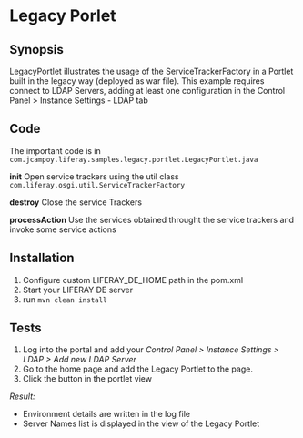 # Legacy Porlet

## Synopsis

LegacyPortlet illustrates the usage of the ServiceTrackerFactory in a Portlet built in the legacy way (deployed as war file). This example requires connect to LDAP Servers, adding at least one configuration in the Control Panel > Instance Settings - LDAP tab

## Code 

The important code is in `com.jcampoy.liferay.samples.legacy.portlet.LegacyPortlet.java`

**init**
	Open service trackers using the util class `com.liferay.osgi.util.ServiceTrackerFactory`

**destroy**
	Close the service Trackers

**processAction**
	Use the services obtained throught the service trackers and invoke some service actions

## Installation

1. Configure custom LIFERAY_DE_HOME path in the pom.xml
1. Start your LIFERAY DE server
1. run `mvn clean install`


## Tests
1. Log into the portal and add your _Control Panel > Instance Settings > LDAP > Add new LDAP Server_
1. Go to the home page and add the Legacy Portlet to the page.
1. Click the button in the portlet view

*Result:*

* Environment details are written in the log file
* Server Names list is displayed in the view of the Legacy Portlet